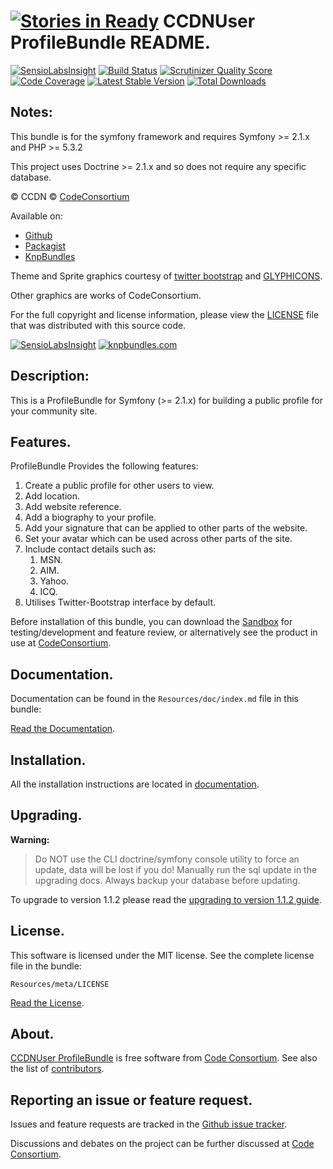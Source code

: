 [![Stories in Ready](https://badge.waffle.io/codeconsortium/ccdnuserprofilebundle.png?label=ready)](https://waffle.io/codeconsortium/ccdnuserprofilebundle)
CCDNUser ProfileBundle README.
==============================

[![SensioLabsInsight](https://insight.sensiolabs.com/projects/05540b2f-b043-466a-904e-5078c6102c23/mini.png)](https://insight.sensiolabs.com/projects/05540b2f-b043-466a-904e-5078c6102c23) [![Build Status](https://secure.travis-ci.org/codeconsortium/CCDNUserProfileBundle.png)](https://travis-ci.org/codeconsortium/CCDNUserProfileBundle) [![Scrutinizer Quality Score](https://scrutinizer-ci.com/g/codeconsortium/CCDNUserProfileBundle/badges/quality-score.png?s=6ba4b789f6f2c627596883bc3c6eaa5f82b862a4)](https://scrutinizer-ci.com/g/codeconsortium/CCDNUserProfileBundle/) [![Code Coverage](https://scrutinizer-ci.com/g/codeconsortium/CCDNUserProfileBundle/badges/coverage.png?s=3b3145eb6bf59d513c64ac96dec88f50cc47f952)](https://scrutinizer-ci.com/g/codeconsortium/CCDNUserProfileBundle/) [![Latest Stable Version](https://poser.pugx.org/codeconsortium/ccdn-user-profile-bundle/v/stable.png)](https://packagist.org/packages/codeconsortium/ccdn-user-profile-bundle) [![Total Downloads](https://poser.pugx.org/codeconsortium/ccdn-user-profile-bundle/downloads.png)](https://packagist.org/packages/codeconsortium/ccdn-user-profile-bundle)

## Notes: 

This bundle is for the symfony framework and requires Symfony >= 2.1.x and PHP >= 5.3.2
  
This project uses Doctrine >= 2.1.x and so does not require any specific database.
  

&copy; CCDN &copy; [CodeConsortium](http://www.codeconsortium.com/)

Available on:
* [Github](http://www.github.com/codeconsortium/CCDNUserProfileBundle)
* [Packagist](https://packagist.org/packages/codeconsortium/ccdn-user-profile-bundle)
* [KnpBundles](http://knpbundles.com/codeconsortium/CCDNUserProfileBundle)

Theme and Sprite graphics courtesy of [twitter bootstrap](http://twitter.github.com/bootstrap/index.html) and [GLYPHICONS](http://glyphicons.com/).

Other graphics are works of CodeConsortium.

For the full copyright and license information, please view the [LICENSE](http://github.com/codeconsortium/CCDNUserProfileBundle/blob/master/Resources/meta/LICENSE) file that was distributed with this source code.

[![SensioLabsInsight](https://insight.sensiolabs.com/projects/05540b2f-b043-466a-904e-5078c6102c23/big.png)](https://insight.sensiolabs.com/projects/05540b2f-b043-466a-904e-5078c6102c23)
[![knpbundles.com](http://knpbundles.com/codeconsortium/CCDNUserProfileBundle/badge-short)](http://knpbundles.com/codeconsortium/CCDNUserProfileBundle) 

## Description:

This is a ProfileBundle for Symfony (>= 2.1.x) for building a public profile for your community site.

## Features.

ProfileBundle Provides the following features:

1. Create a public profile for other users to view.
2. Add location.
3. Add website reference.
4. Add a biography to your profile.
5. Add your signature that can be applied to other parts of the website.
6. Set your avatar which can be used across other parts of the site.
7. Include contact details such as:
	1. MSN.
	2. AIM.
	3. Yahoo.
	4. ICQ.
8. Utilises Twitter-Bootstrap interface by default.

Before installation of this bundle, you can download the [Sandbox](https://github.com/codeconsortium/CCDNSandBox) for testing/development and feature review, or alternatively see the product in use at [CodeConsortium](http://www.codeconsortium.com).

## Documentation.

Documentation can be found in the `Resources/doc/index.md` file in this bundle:

[Read the Documentation](http://github.com/codeconsortium/CCDNUserProfileBundle/blob/master/Resources/doc/index.md).

## Installation.

All the installation instructions are located in [documentation](http://github.com/codeconsortium/CCDNUserProfileBundle/blob/master/Resources/doc/install.md).

## Upgrading.

**Warning:**

> Do NOT use the CLI doctrine/symfony console utility to force an update, data will be lost if you do!
> Manually run the sql update in the upgrading docs. Always backup your database before updating.

To upgrade to version 1.1.2 please read the [upgrading to version 1.1.2 guide](http://github.com/codeconsortium/CCDNUserProfileBundle/blob/v1.1.2/Resources/doc/upgrading_to_1_1_2.md).

## License.

This software is licensed under the MIT license. See the complete license file in the bundle:

	Resources/meta/LICENSE

[Read the License](http://github.com/codeconsortium/CCDNUserProfileBundle/blob/master/Resources/meta/LICENSE).

## About.

[CCDNUser ProfileBundle](http://github.com/codeconsortium/CCDNUserProfileBundle) is free software from [Code Consortium](http://www.codeconsortium.com). 
See also the list of [contributors](http://github.com/codeconsortium/CCDNUserProfileBundle/contributors).

## Reporting an issue or feature request.

Issues and feature requests are tracked in the [Github issue tracker](http://github.com/codeconsortium/CCDNUserProfileBundle/issues).

Discussions and debates on the project can be further discussed at [Code Consortium](http://www.codeconsortium.com).

